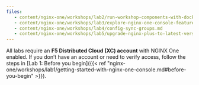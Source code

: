 ```yaml
---
files:
   - content/nginx-one/workshops/lab2/run-workshop-components-with-docker.md
   - content/nginx-one/workshops/lab3/explore-nginx-one-console-features.md
   - content/nginx-one/workshops/lab4/config-sync-groups.md
   - content/nginx-one/workshops/lab5/upgrade-nginx-plus-to-latest-version.md
---
```


All labs require an **F5 Distributed Cloud (XC) account** with NGINX One enabled. If you don’t have an account or need to verify access, follow the steps in [Lab 1: Before you begin]({{< ref "nginx-one/workshops/lab1/getting-started-with-nginx-one-console.md#before-you-begin" >}}).